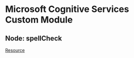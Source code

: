 # Microsoft Cognitive Services Custom Module

## Node: spellCheck

[Resource](https://docs.microsoft.com/de-de/azure/cognitive-services/bing-spell-check/quickstarts/nodejs)